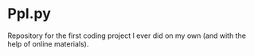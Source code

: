 # Ppl.py
Repository for the first coding project I ever did on my own (and with the help of online materials).
